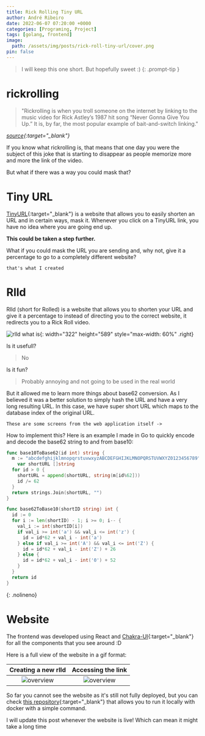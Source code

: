 ```yaml
---
title: Rick Rolling Tiny URL
author: André Ribeiro
date: 2022-06-07 07:20:00 +0000
categories: [Programing, Project]
tags: [golang, frontend]
image:
  path: /assets/img/posts/rick-roll-tiny-url/cover.png
pin: false
---
```


> I will keep this one short. But hopefully sweet :)
{: .prompt-tip }

# rickrolling
> "Rickrolling is when you troll someone on the internet by linking to the music video for Rick Astley’s 1987 hit song “Never Gonna Give You Up.” It is, by far, the most popular example of bait-and-switch linking."

*[source][rick dictionary]{:target="_blank"}*

If you know what rickrolling is, that means that one day you were the subject of this joke that is starting to disappear as people memorize more and more the link of the video.

But what if there was a way you could mask that?

# Tiny URL

[TinyURL][tinyurl]{:target="_blank"} is a website that allows you to easily shorten an URL and in certain ways, mask it. Whenever you click on a TinyURL link, you have no idea where you are going end up.

**This could be taken a step further.**

What if you could mask the URL you are sending and, why not, give it a percentage to go to a completely different website?

`that's what I created`

# Rlld

Rlld (short for Rolled) is a website that allows you to shorten your URL and give it a percentage to instead of directing you to the correct website, it redirects you to a Rick Roll video.

![rlld what is](/posts/rick-roll-tiny-url/who_created_rlld.png){: width="322" height="589" style="max-width: 60%" .right}

Is it usefull?
> No

Is it fun?

> Probably annoying and not going to be used in the real world

But it allowed me to learn more things about base62 conversion. As I believed it was a better solution to simply hash the URL and have a very long resulting URL. In this case, we have super short URL which maps to the database index of the original URL.

`These are some screens from the web application itself ->`


How to implement this? Here is an example I made in Go to quickly encode and decode the base62 string to and from base10:

```go
func base10ToBase62(id int) string {
  m := "abcdefghijklmnopqrstuvwxyzABCDEFGHIJKLMNOPQRSTUVWXYZ0123456789"
	var shortURL []string
  for id > 0 {
    shortURL = append(shortURL, string(m[id%62]))
    id /= 62
  }
  return strings.Join(shortURL, "")
}

func base62ToBase10(shortID string) int {
  id := 0
  for i := len(shortID) - 1; i >= 0; i-- {
    val_i := int(shortID[i])
    if val_i >= int('a') && val_i <= int('z') {
      id = id*62 + val_i - int('a')
    } else if val_i >= int('A') && val_i <= int('Z') {
      id = id*62 + val_i - int('Z') + 26
    } else {
      id = id*62 + val_i - int('0') + 52
    }
  }
  return id
}
```
{: .nolineno}

# Website

The frontend was developed using React and [Chakra-UI][chakra]{:target="_blank"} for all the components that you see around :D

Here is a full view of the website in a gif format:

|                  Creating a new rlld                  |                  Accessing the link                   |
|:-----------------------------------------------------:|:-----------------------------------------------------:|
| ![overview](/posts/rick-roll-tiny-url/rlld_video.gif) | ![overview](/posts/rick-roll-tiny-url/rick_video.gif) |

So far you cannot see the website as it's still not fully deployed, but you can check [this repository][repo]{:target="_blank"} that allows you to run it locally with docker with a simple command.

I will update this post whenever the website is live! Which can mean it might take a long time

[rick dictionary]: https://www.dictionary.com/e/slang/rickrolling/
[tinyurl]: https://tinyurl.com/app
[repo]: https://github.com/Andree37/rlld-backend
[chakra]: https://chakra-ui.com/

